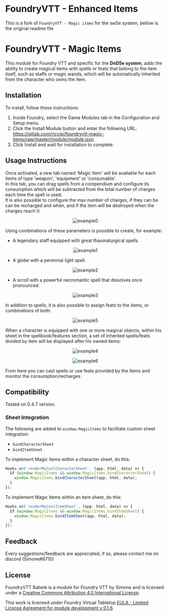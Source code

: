 # FoundryVTT - Enhanced Items

This is a fork of `FoundryVTT - Magic items` for the sw5e system, bellow is the original readme file

# FoundryVTT - Magic Items

This module for Foundry VTT and specific for the **DnD5e system**, adds the ability to create magical items with spells or feats that belong to the item itself, such as staffs or 
magic wands, which will be automatically inherited from the character who owns the item.

## Installation

To install, follow these instructions:

1.  Inside Foundry, select the Game Modules tab in the Configuration and Setup menu.
2.  Click the Install Module button and enter the following URL: https://gitlab.com/riccisi/foundryvtt-magic-items/raw/master/module/module.json
3.  Click Install and wait for installation to complete.

## Usage Instructions

Once activated, a new tab named 'Magic Item' will be available for each items of type 'weapon', 'equipment' or 'consumable'.  
In this tab, you can drag spells from a compendium and configure its consumption which will be subtracted from the total number of charges each time the spell is used.  
It is also possible to configure the max number of charges, if they can be can be recharged and when, and if the item will be destroyed when the charges reach 0.

<div align="center">

![example0](/extra/example0.png?raw=true)
</div>

Using combinations of these parameters is possible to create, for example:

* A legendary staff equipped with great thaumaturgical spells

<div align="center">

![example1](/extra/example1.png?raw=true)
</div>

* A globe with a perennial light spell.

<div align="center">

![example2](/extra/example2.png?raw=true)
</div>

* A scroll with a powerful necromantic spell that dissolves once pronounced.

<div align="center">

![example3](/extra/example3.png?raw=true)
</div>

In addition to spells, it is also possible to assign feats to the items, or combinations of both:

<div align="center">

![example5](/extra/example5.png?raw=true)
</div>

When a character is equipped with one or more magical objects, within his sheet in the spellbook/features section, 
a set of inherited spells/feats divided by item will be displayed after his owned items:

<div align="center">

![example4](/extra/example4.png?raw=true)
</div>

<div align="center">

![example6](/extra/example6.png?raw=true)
</div>

From here you can cast spells or use feats provided by the items and monitor the consumption/recharges.

## Compatibility

Tested on 0.4.7 version.

### Sheet Integration

The following are added to `window.MagicItems` to facilitate custom sheet integration:
- `bindCharacterSheet`
- `bindItemSheet`

To implement Magic Items within a character sheet, do this:
```js
Hooks.on(`renderMyCoolCharacterSheet`, (app, html, data) => {
  if (window.MagicItems && window.MagicItems.bindCharacterSheet) {
    window.MagicItems.bindCharacterSheet(app, html, data);
  }
});
```

To implement Magic Items within an item sheet, do this:
```js
Hooks.on(`renderMyCoolItemSheet`, (app, html, data) => {
  if (window.MagicItems && window.MagicItems.bindItemSheet) {
    window.MagicItems.bindItemSheet(app, html, data);
  }
});
```

## Feedback

Every suggestions/feedback are appreciated, if so, please contact me on discord (Simone#6710)

## License

FoundryVTT Babele is a module for Foundry VTT by Simone and is licensed under a [Creative Commons Attribution 4.0 International License](http://creativecommons.org/licenses/by/4.0/).

This work is licensed under Foundry Virtual Tabletop [EULA - Limited License Agreement for module development v 0.1.6](http://foundryvtt.com/pages/license.html).